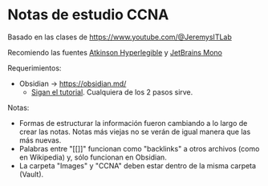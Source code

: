 # Notas de estudio CCNA

Basado en las clases de https://www.youtube.com/@JeremysITLab

Recomiendo las fuentes [Atkinson Hyperlegible](https://www.brailleinstitute.org/freefont/#download) y [JetBrains Mono](https://www.jetbrains.com/lp/mono/)

Requerimientos:
- Obsidian -> https://obsidian.md/
	- [Sigan el tutorial](https://help.obsidian.md/vault). Cualquiera de los 2 pasos sirve.

Notas: 
- Formas de estructurar la información fueron cambiando a lo largo de crear las notas. Notas más viejas no se verán de igual manera que las más nuevas.
- Palabras entre "[[]]" funcionan como "backlinks" a otros archivos (como en Wikipedia) y, sólo funcionan en Obsidian.
- La carpeta "Images" y "CCNA" deben estar dentro de la misma carpeta (Vault).
